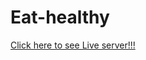 # Eat-healthy

<a href="https://nnrahat.github.io/Eat-healthy/">Click here to see Live server!!!</a>
